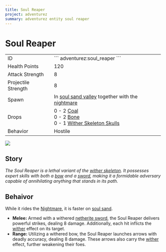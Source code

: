 ```yaml
---
title: Soul Reaper
project: adventurez
summary: adventurez entity soul reaper
---
```

# Soul Reaper
<div class="combi">
<div class="divthing">
<table class="tablething">
    <tbody>
        <tr>
            <td class="first-column">ID</td>
            <td class="second-column">
            ```
            adventurez:soul_reaper
            ```
            </td>
        </tr>
        <tr id="linear-top">
            <td class="first-column">Health Points</td>
            <td class="second-column">120</td>
        </tr>
        <tr id="linear-top">
            <td class="first-column">Attack Strength</td>
            <td class="second-column">8</td>
        </tr>
        <tr id="linear-top">
            <td class="first-column">Projectile Strength</td>
            <td class="second-column">8</td>
        </tr>
        <tr id="linear-top">
            <td class="first-column">Spawn</td>
            <td class="second-column">In <a href="https://minecraft.fandom.com/wiki/Swamp" target="_blank">soul sand valley</a> together with the <a href="../Nightmare/">nightmare</a></td>
        </tr>
        <tr id="linear-top">
            <td class="first-column">Drops</td>
            <td class="second-column">0 - 2 <a href="https://minecraft.fandom.com/wiki/Coal" target="_blank">Coal</a><br>0 - 2 <a href="https://minecraft.fandom.com/wiki/Bone" target="_blank">Bone</a><br>0 - 1 <a href="https://minecraft.fandom.com/wiki/Head" target="_blank">Wither Skeleton Skulls</a></td>
        </tr>
        <tr id="linear-top">
            <td class="first-column">Behavior</td>
            <td class="second-column">Hostile</td>
        </tr>
    </tbody>
</table>
</div>
<div class="div-img-center">
<img src="/wiki/assets/adventurez/entities/soul_reaper.png" loading="lazy" />
</div>
</div>

## Story

*The Soul Reaper is a lethal variant of the <a href="https://minecraft.fandom.com/wiki/Wither_Skeleton" target="_blank">wither skeleton</a>. It possesses expert skills with both a <a href="https://minecraft.fandom.com/wiki/Bow" target="_blank">bow</a> and a <a href="https://minecraft.fandom.com/wiki/Sword" target="_blank">sword</a>, making it a formidable adversary capable of annihilating anything that stands in its path.*

## Behaivor

While it rides the <a href="https://globoxwiki.com/mods/adventurez/nightmare/" target="_blank">Nightmare</a>, it is faster on <a href="https://minecraft.fandom.com/wiki/Soul_Sand" target="_blank">soul sand</a>.

* **Melee:** Armed with a withered <a href="https://minecraft.fandom.com/wiki/Sword" target="_blank">netherite sword</a>, the Soul Reaper delivers powerful strikes, dealing 8 damage. Additionally, each hit inflicts the <a href="https://minecraft.fandom.com/wiki/Wither_(effect)" target="_blank">wither</a> effect on its target.
* **Range:** Utilizing a withered bow, the Soul Reaper launches arrows with deadly accuracy, dealing 8 damage. These arrows also carry the <a href="https://minecraft.fandom.com/wiki/Wither_(effect)" target="_blank">wither</a> effect, further weakening their foes.